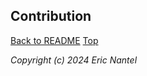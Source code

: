 
## Contribution <a name="top"></a>

[Back to README](/docs/README.md)
[Top](#contribution)

*Copyright (c) 2024 Eric Nantel*